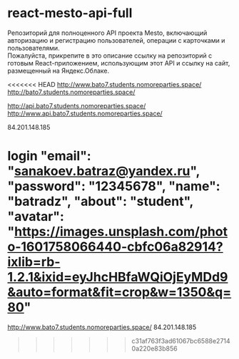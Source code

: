 # react-mesto-api-full
Репозиторий для полноценного API проекта Mesto, включающий авторизацию и регистрацию пользователей, операции с карточками и пользователями.  
Пожалуйста, прикрепите в это описание ссылку на репозиторий с готовым React-приложением, использующим этот API и ссылку на сайт, размещенный на Яндекс.Облаке.

<<<<<<< HEAD
http://www.bato7.students.nomoreparties.space/ 
http://bato7.students.nomoreparties.space/ 

http://api.bato7.students.nomoreparties.space/ 
http://www.api.bato7.students.nomoreparties.space/ 

84.201.148.185


login
  "email": "sanakoev.batraz@yandex.ru",
  "password": "12345678",
  "name": "batradz",
  "about": "student",
  "avatar": "https://images.unsplash.com/photo-1601758066440-cbfc06a82914?ixlib=rb-1.2.1&ixid=eyJhcHBfaWQiOjEyMDd9&auto=format&fit=crop&w=1350&q=80"
=======

http://www.bato7.students.nomoreparties.space/
84.201.148.185
>>>>>>> c31af763f3ad61067bc6588e27140a220e83b856
